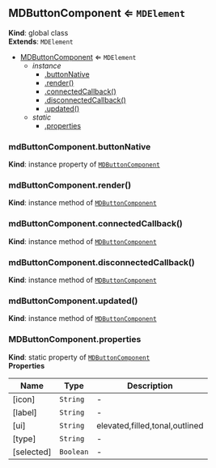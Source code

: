 <a name="MDButtonComponent"></a>

## MDButtonComponent ⇐ <code>MDElement</code>

**Kind**: global class  
**Extends**: <code>MDElement</code>

-   [MDButtonComponent](#MDButtonComponent) ⇐ <code>MDElement</code>
    -   _instance_
        -   [.buttonNative](#MDButtonComponent+buttonNative)
        -   [.render()](#MDButtonComponent+render)
        -   [.connectedCallback()](#MDButtonComponent+connectedCallback)
        -   [.disconnectedCallback()](#MDButtonComponent+disconnectedCallback)
        -   [.updated()](#MDButtonComponent+updated)
    -   _static_
        -   [.properties](#MDButtonComponent.properties)

<a name="MDButtonComponent+buttonNative"></a>

### mdButtonComponent.buttonNative

**Kind**: instance property of [<code>MDButtonComponent</code>](#MDButtonComponent)  
<a name="MDButtonComponent+render"></a>

### mdButtonComponent.render()

**Kind**: instance method of [<code>MDButtonComponent</code>](#MDButtonComponent)  
<a name="MDButtonComponent+connectedCallback"></a>

### mdButtonComponent.connectedCallback()

**Kind**: instance method of [<code>MDButtonComponent</code>](#MDButtonComponent)  
<a name="MDButtonComponent+disconnectedCallback"></a>

### mdButtonComponent.disconnectedCallback()

**Kind**: instance method of [<code>MDButtonComponent</code>](#MDButtonComponent)  
<a name="MDButtonComponent+updated"></a>

### mdButtonComponent.updated()

**Kind**: instance method of [<code>MDButtonComponent</code>](#MDButtonComponent)  
<a name="MDButtonComponent.properties"></a>

### MDButtonComponent.properties

**Kind**: static property of [<code>MDButtonComponent</code>](#MDButtonComponent)  
**Properties**

| Name       | Type                 | Description                    |
| ---------- | -------------------- | ------------------------------ |
| [icon]     | <code>String</code>  | -                              |
| [label]    | <code>String</code>  | -                              |
| [ui]       | <code>String</code>  | elevated,filled,tonal,outlined |
| [type]     | <code>String</code>  | -                              |
| [selected] | <code>Boolean</code> | -                              |
